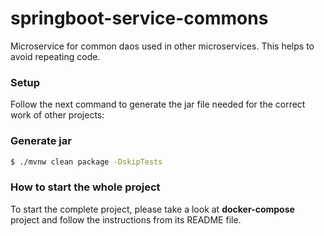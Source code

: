 # springboot-service-commons

Microservice for common daos used in other microservices. This helps to avoid repeating code.

### Setup

Follow the next command to generate the jar file needed for the correct work of other projects:

### Generate jar

```bash
$ ./mvnw clean package -DskipTests
```

### How to start the whole project

To start the complete project, please take a look at **docker-compose** project and follow the instructions from its README file.